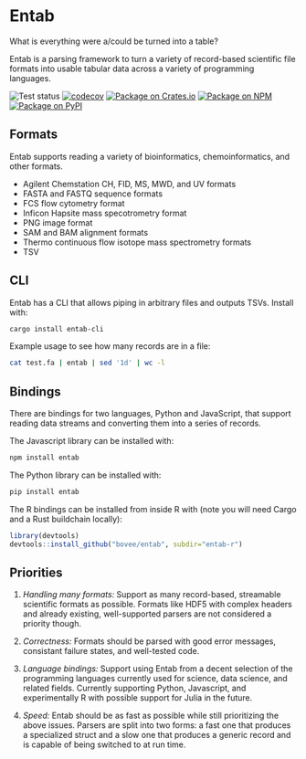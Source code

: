 # Entab
What is everything were a/could be turned into a table?

Entab is a parsing framework to turn a variety of record-based scientific file
formats into usable tabular data across a variety of programming languages.

![Test status](https://github.com/bovee/entab/workflows/Tests/badge.svg)
[![codecov](https://codecov.io/gh/bovee/entab/branch/master/graph/badge.svg?token=106EC5R6M5)](https://codecov.io/gh/bovee/entab)
[![Package on Crates.io](https://img.shields.io/crates/v/entab.svg)](https://crates.io/crates/entab)
[![Package on NPM](https://img.shields.io/npm/v/entab.svg)](https://www.npmjs.com/package/entab)
[![Package on PyPI](https://img.shields.io/pypi/v/entab.svg)](https://pypi.org/project/entab/)

## Formats

Entab supports reading a variety of bioinformatics, chemoinformatics, and
other formats.

 - Agilent Chemstation CH, FID, MS, MWD, and UV formats
 - FASTA and FASTQ sequence formats
 - FCS flow cytometry format
 - Inficon Hapsite mass specotrometry format
 - PNG image format
 - SAM and BAM alignment formats
 - Thermo continuous flow isotope mass spectrometry formats
 - TSV

## CLI

Entab has a CLI that allows piping in arbitrary files and outputs TSVs.
Install with:
```sh
cargo install entab-cli
```

Example usage to see how many records are in a file:
```sh
cat test.fa | entab | sed '1d' | wc -l
```

## Bindings

There are bindings for two languages, Python and JavaScript, that support
reading data streams and converting them into a series of records.

The Javascript library can be installed with:
```sh
npm install entab
```
The Python library can be installed with:
```sh
pip install entab
```

The R bindings can be installed from inside R with (note you will need Cargo and a Rust buildchain locally):
```r
library(devtools)
devtools::install_github("bovee/entab", subdir="entab-r")
```

## Priorities

1. *Handling many formats:*
    Support as many record-based, streamable scientific formats as possible.
    Formats like HDF5 with complex headers and already existing, well-supported
    parsers are not considered a priority though.

2. *Correctness:*
     Formats should be parsed with good error messages, consistant failure
     states, and well-tested code.

3. *Language bindings:*
     Support using Entab from a decent selection of the programming languages
     currently used for science, data science, and related fields. Currently
     supporting Python, Javascript, and experimentally R with possible support
     for Julia in the future.

5. *Speed:*
     Entab should be as fast as possible while still prioritizing the above
     issues. Parsers are split into two forms: a fast one that produces a
     specialized struct and a slow one that produces a generic record and is
     capable of being switched to at run time.
